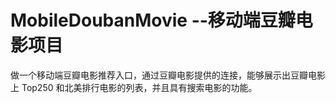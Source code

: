 # MobileDoubanMovie --移动端豆瓣电影项目
做一个移动端豆瓣电影推荐入口，通过豆瓣电影提供的连接，能够展示出豆瓣电影上 Top250 和北美排行电影的列表，并且具有搜索电影的功能。
